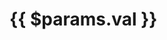 # {{ $params.val }}

<script setup>
import { useData } from 'vitepress'
import { posts } from "@/collections"
const { params } = useData()
const filteredPosts = posts.filter(
  post => post.metadata.department === params.value.key
)
</script>

<PostList :posts="filteredPosts"/>
